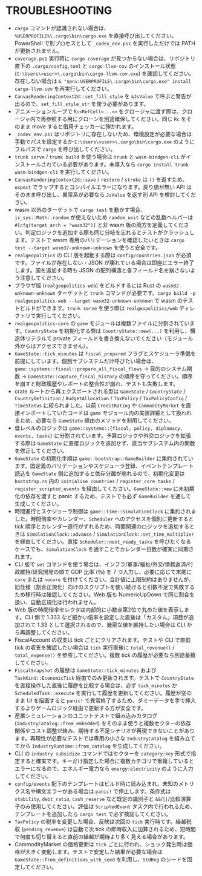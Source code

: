 # TROUBLESHOOTING

- `cargo` コマンドが認識されない場合は、`%USERPROFILE%\.cargo\bin\cargo.exe` を直接呼び出してください。PowerShell で別プロセスとして `_codex_env.ps1` を実行しただけでは PATH が更新されません。
- `coverage.ps1` 実行時に `cargo coverage` が見つからない場合は、リポジトリ直下の `.cargo/config.toml` と `cargo-llvm-cov` のインストール状態 (`C:\Users\<user>\.cargo\bin\cargo-llvm-cov.exe`) を確認してください。存在しない場合は `& "$env:USERPROFILE\.cargo\bin\cargo.exe" install cargo-llvm-cov` を再実行してください。
- `CanvasRenderingContext2d::set_fill_style` を `&JsValue` で呼ぶと警告が出るので、`set_fill_style_str` を使う必要があります。
- アニメーションループで `Rc<RefCell<...>>` をクロージャに渡す際は、クロージャ内で再参照する用にクローンを別途確保してください。同じ `Rc` をそのまま move すると借用チェッカーに弾かれます。
- `_codex_env.ps1` はリポジトリに存在しないため、環境設定が必要な場合は手動でパスを設定するか `C:\Users\<user>\.cargo\bin\cargo.exe` のようにフルパスで `cargo` を呼び出してください。
- `trunk serve` / `trunk build` を使う場合は `trunk` と `wasm-bindgen-cli` がインストールされている必要があります。未導入なら `cargo install trunk wasm-bindgen-cli` を実行してください。
- `CanvasRenderingContext2d::save` / `restore` / `stroke` は `()` を返すため、`expect` でラップするとコンパイルエラーになります。戻り値が無い API はそのまま呼び出し、異常系が必要なら `JsValue` を返す別 API を検討してください。
- wasm 以外のターゲットで `cargo test` を動かす場合、`js_sys::Math::random` が使えないため `random_unit` などの乱数ヘルパーは `#[cfg(target_arch = "wasm32")]` と非 wasm 版の両方を定義してください。判定ロジックを追加する際も同じ分岐を忘れるとテストがクラッシュします。テストで wasm 専用のバリデーションを確認したいときは `cargo test --target wasm32-unknown-unknown` を使うと安全です。
- `realgeopolitics` の CLI 版を起動する際は `config/countries.json` が必須です。ファイルが存在しない・JSON が壊れている場合は即座にエラー終了します。国を追加する時も JSON の配列構造と各フィールド名を崩さないよう注意してください。
- ブラウザ版 (`realgeopolitics-web`) をビルドするには Rust の `wasm32-unknown-unknown` ターゲットと `trunk` コマンドが必要です。`cargo build -p realgeopolitics-web --target wasm32-unknown-unknown` で wasm のテストビルドができます。`trunk serve` を使う際は `realgeopolitics/web` ディレクトリで実行してください。
- `realgeopolitics-core` の `game` モジュールは複数ファイルに分割されています。`CountryState` を初期化する際は `CountryState::new(...)` を利用し、構造体リテラルで private フィールドを書き換えないでください（モジュール外からはアクセスできません）。
- `GameState::tick_minutes` は `fiscal_prepared` フラグとスケジューラ準備を前提にしています。個別サブシステムだけ呼びたい場合は、`game::systems::fiscal::prepare_all_fiscal_flows` → 目的のシステム関数 → `GameState::capture_fiscal_history` の順序を守ってください。順序を崩すと財政履歴やレポートの整合性が崩れ、テストも失敗します。
- crate ルートから再エクスポートされる型は `GameState` / `CountryState` / `CountryDefinition` / `BudgetAllocation` / `TaxPolicy` / `TaxPolicyConfig` / `TimeStatus` に絞られました。以前 `CreditRating` や `CommodityMarket` を直接インポートしていたコードは `game` モジュール内の実装詳細として扱われるため、必要なら `GameState` 経由のメソッドを利用してください。
- 低レベルのロジックは `game::systems::{fiscal, policy, diplomacy, events, tasks}` に分割されています。予算ロジックや外交ロジックを拡張する際は `GameState` に直接ロジックを追加せず、該当サブシステム内の関数を修正してください。
- `GameState` の初期化手順は `game::bootstrap::GameBuilder` に集約されています。国定義のバリデーションやスケジューラ登録、イベントテンプレート読込を `GameState` 側に追加すると依存分離が崩れるので、初期化変更は `bootstrap.rs` 内の `initialise_countries` / `register_core_tasks` / `register_scripted_events` を経由してください。`GameState::new` に未初期化の依存を渡すと panic するため、テストでも必ず `GameBuilder` を通して生成してください。
- 時間進行とスケジューラ制御は `game::time::SimulationClock` に集約されました。時間倍率やカレンダー、`Scheduler` へのアクセスを個別に更新すると tick 順序とカレンダー進行がずれるため、時間関連のロジックを追加するときは `SimulationClock::advance` / `SimulationClock::set_time_multiplier` を経由してください。直接 `Scheduler::next_ready_tasks` を呼びたくなるケースでも、`SimulationClock` を通すことでカレンダー日数が確実に同期されます。
- CLI 版で `set` コマンドを使う場合は、インフラ/軍事/福祉/外交/債務返済/行政維持/研究開発の順で GDP 比率 (％) を 7 つ入力し、必要に応じて末尾に `core` または `nocore` を付けてください。合計値に上限制約はありませんが、旧仕様（割合正規化）向けのスクリプトを使い続けると引数不足で失敗するため移行時は確認してください。Web 版も NumericUpDown で同じ割合を扱い、自動正規化は行われません。
- Web 版の時間倍率セレクタは内部的に小数点第2位で丸めた値を表示します。CLI 側で 1.333 など細かい倍率を設定した直後は「カスタム」項目が追加されて 1.33 として選択されるので、厳密な値を維持したい場合は CLI から再調整してください。
- FiscalAccount の収支は tick ごとにクリアされます。テストや CLI で直前 tick の収支を確認したい場合は `tick` 実行直後に `total_revenue()` / `total_expense()` を参照してください。複数 tick の履歴が必要なら別途蓄積してください。
- `FiscalSnapshot` の履歴は `GameState::tick_minutes` および `TaskKind::EconomicTick` 経由でのみ更新されます。テストで `CountryState` を直接操作した直後に履歴を比較する場合は、必ず `tick_minutes` か `ScheduledTask::execute` を実行して履歴を更新してください。履歴が空のまま UI を描画すると `panic!` で異常終了するため、ダミーデータを手で挿入するよりゲームロジック経由で更新する方が安全です。
- 産業シミュレーションのユニットテストで組み込みカタログ (`IndustryCatalog::from_embedded`) をそのまま使うと複数セクターの依存関係やコスト調整が絡み、期待する不足シナリオが再現できないことがあります。再現性が必要なテストでは専用の小さな `IndustryCatalog` を組み立ててから `IndustryRuntime::from_catalog` を生成してください。
- CLI の `industry subsidize` コマンドではセクターを `category:key` 形式で指定すると確実です。キーだけ指定した場合に複数カテゴリで重複しているとエラーになるので、エネルギー電力なら `energy:electricity` のように入力してください。
- `config/events` 配下のテンプレートはビルド時に読み込まれ、未知のメトリクス名や構文エラーがある場合は `panic!` で停止します。条件式は `stability`, `debt_ratio`, `cash_reserve` など既定の識別子と `&&`/`||`/比較演算子のみ使用してください。評価は `ScriptedEvent` タスク内で行われるため、テンプレートを追加したら `cargo test` で必ず検証してください。
- `TaxPolicy` の税率を変更した場合、反映は次回の `tick` 実行時です。繰越税収 (`pending_revenue`) は自動で次 tick の即時収入に加算されるため、短時間で何度も切り替えると直前の繰越が期待より多く見える場合があります。
- CommodityMarket の価格更新は `tick` ごとに行われ、ショック発生時は価格が大きく変動します。テストで安定した結果が必要な場合は `GameState::from_definitions_with_seed` を利用し、`StdRng` のシードを固定してください。
